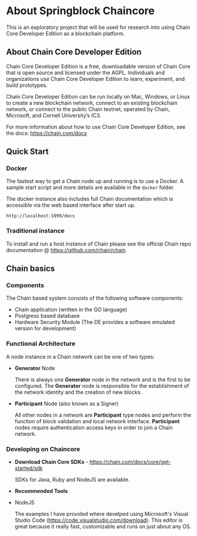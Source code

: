 # About Springblock Chaincore
This is an exploratory project that will be used for research into using Chain Core Developer Edition as a blockchain platform.

## About Chain Core Developer Edition
Chain Core Developer Edition is a free, downloadable version of Chain Core that is open source and licensed under the AGPL. Individuals and organizations use Chain Core Developer Edition to learn, experiment, and build prototypes.

Chain Core Developer Edition can be run locally on Mac, Windows, or Linux to create a new blockchain network, connect to an existing blockchain network, or connect to the public Chain testnet, operated by Chain, Microsoft, and Cornell University’s IC3.

For more information about how to use Chain Core Developer Edition, see the docs: https://chain.com/docs

## Quick Start

### Docker
The fastest way to get a Chain node up and running is to use a Docker. A sample start script and more details are available in the ``docker`` folder.

The docker instance also includes full Chain documentation which is accessible via the web based interface after start up.
```
http://localhost:1999/docs
```

### Traditional instance
To install and run a host instance of Chain please see the official Chain repo documentation @ https://github.com/chain/chain

## Chain basics

### Components
The Chain based system consists of the following software components:
* Chain application (written in the GO language)
* Postgress based database
* Hardware Security Module (The DE provides a software emulated version for development)

### Functional Architecture
A node instance in a Chain network can be one of two types:

* **Generator** Node

   There is always one **Generator** node in the network and is the first to be configured.
   The **Generator** node is responsible for the establishment of the network identity and the creation of new blocks.

* **Participant** Node (also known as a Signer)

   All other nodes in a network are **Participant** type nodes and perform the function of block validation and local network interface.
   **Participant** nodes require authentication access keys in order to join a Chain network.

### Developing on Chaincore

* **Download Chain Core SDKs** - https://chain.com/docs/core/get-started/sdk

   SDKs for Java, Ruby and NodeJS are available.

* **Recommended Tools**

* NodeJS

  The examples I have provided where develped using Microsoft's Visual Studio Code (https://code.visualstudio.com/download).
  This editor is great because it really fast, customizable and runs on just about any OS.
